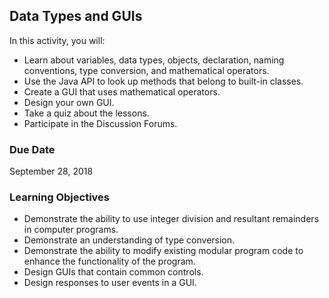 ## Data Types and GUIs

In this activity, you will:

* Learn about variables, data types, objects, declaration, naming conventions, type conversion, and mathematical operators.
* Use the Java API to look up methods that belong to built-in classes.
* Create a GUI that uses mathematical operators.
* Design your own GUI.
* Take a quiz about the lessons.
* Participate in the Discussion Forums.
 
### Due Date
September 28, 2018

### Learning Objectives

* Demonstrate the ability to use integer division and resultant remainders in computer programs.
* Demonstrate an understanding of type conversion.
* Demonstrate the ability to modify existing modular program code to enhance the functionality of the program.
* Design GUIs that contain common controls.
* Design responses to user events in a GUI.
